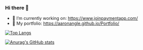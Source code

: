 ### Hi there 👋

- 🔭 I’m currently working on: https://www.joinpaymentapp.com/
- 💼 My portfolio: https://aaronangle.github.io/Portfolio/

[![Top Langs](https://github-readme-stats.vercel.app/api/top-langs/?username=aaronangle&layout=compact)](https://github.com/aaronangle/github-readme-stats)


[![Anurag's GitHub stats](https://github-readme-stats.vercel.app/api?username=aaronangle&count_private=true&show_icons=true)](https://github.com/aaronangle/github-readme-stats)

